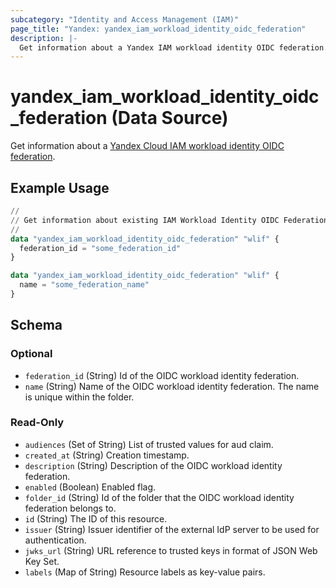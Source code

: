 ```yaml
---
subcategory: "Identity and Access Management (IAM)"
page_title: "Yandex: yandex_iam_workload_identity_oidc_federation"
description: |-
  Get information about a Yandex IAM workload identity OIDC federation.
---
```


# yandex_iam_workload_identity_oidc_federation (Data Source)

Get information about a [Yandex Cloud IAM workload identity OIDC federation](https://yandex.cloud/docs/iam/concepts/workload-identity).

## Example Usage

```terraform
//
// Get information about existing IAM Workload Identity OIDC Federation.
//
data "yandex_iam_workload_identity_oidc_federation" "wlif" {
  federation_id = "some_federation_id"
}

data "yandex_iam_workload_identity_oidc_federation" "wlif" {
  name = "some_federation_name"
}
```

<!-- schema generated by tfplugindocs -->
## Schema

### Optional

- `federation_id` (String) Id of the OIDC workload identity federation.
- `name` (String) Name of the OIDC workload identity federation. The name is unique within the folder.

### Read-Only

- `audiences` (Set of String) List of trusted values for aud claim.
- `created_at` (String) Creation timestamp.
- `description` (String) Description of the OIDC workload identity federation.
- `enabled` (Boolean) Enabled flag.
- `folder_id` (String) Id of the folder that the OIDC workload identity federation belongs to.
- `id` (String) The ID of this resource.
- `issuer` (String) Issuer identifier of the external IdP server to be used for authentication.
- `jwks_url` (String) URL reference to trusted keys in format of JSON Web Key Set.
- `labels` (Map of String) Resource labels as key-value pairs.


